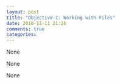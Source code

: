 ```yaml
---
layout: post
title: "Objective-c: Working with Files"
date: 2010-11-11 21:26
comments: true
categories: 
---
```


None


None


None


